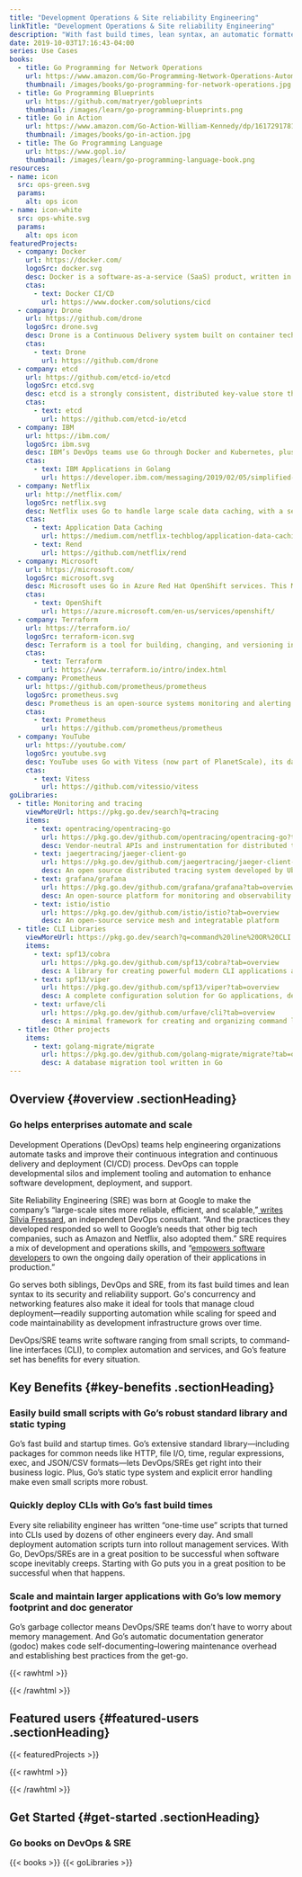 ```yaml
---
title: "Development Operations & Site reliability Engineering"
linkTitle: "Development Operations & Site reliability Engineering"
description: "With fast build times, lean syntax, an automatic formatter and doc generator, Go is built to support both DevOps and SRE."
date: 2019-10-03T17:16:43-04:00
series: Use Cases
books:
  - title: Go Programming for Network Operations
    url: https://www.amazon.com/Go-Programming-Network-Operations-Automation-ebook/dp/B07JKKN34L/ref=sr_1_16
    thumbnail: /images/books/go-programming-for-network-operations.jpg
  - title: Go Programming Blueprints
    url: https://github.com/matryer/goblueprints
    thumbnail: /images/learn/go-programming-blueprints.png
  - title: Go in Action
    url: https://www.amazon.com/Go-Action-William-Kennedy/dp/1617291781
    thumbnail: /images/books/go-in-action.jpg
  - title: The Go Programming Language
    url: https://www.gopl.io/
    thumbnail: /images/learn/go-programming-language-book.png
resources:
- name: icon
  src: ops-green.svg
  params:
    alt: ops icon
- name: icon-white
  src: ops-white.svg
  params:
    alt: ops icon
featuredProjects:
  - company: Docker
    url: https://docker.com/
    logoSrc: docker.svg
    desc: Docker is a software-as-a-service (SaaS) product, written in Go, that DevOps/SRE teams leverage to “drive secure automation and deployment at massive scale,” supporting their CI/CD efforts.
    ctas:
      - text: Docker CI/CD
        url: https://www.docker.com/solutions/cicd
  - company: Drone
    url: https://github.com/drone
    logoSrc: drone.svg
    desc: Drone is a Continuous Delivery system built on container technology, written in Go, that uses a simple YAML configuration file, a superset of docker-compose, to define and execute Pipelines inside Docker containers.
    ctas:
      - text: Drone
        url: https://github.com/drone
  - company: etcd
    url: https://github.com/etcd-io/etcd
    logoSrc: etcd.svg
    desc: etcd is a strongly consistent, distributed key-value store that provides a reliable way to store data that needs to be accessed by a distributed system or cluster of machines, and it's written in Go.
    ctas:
      - text: etcd
        url: https://github.com/etcd-io/etcd
  - company: IBM
    url: https://ibm.com/
    logoSrc: ibm.svg
    desc: IBM’s DevOps teams use Go through Docker and Kubernetes, plus other DevOps and CI/CD tools written in Go. The company also supports connection to it’s messaging middleware through a Go-specific API.
    ctas:
      - text: IBM Applications in Golang
        url: https://developer.ibm.com/messaging/2019/02/05/simplified-ibm-mq-applications-golang/
  - company: Netflix
    url: http://netflix.com/
    logoSrc: netflix.svg
    desc: Netflix uses Go to handle large scale data caching, with a service called Rend, which manages globally replicated storage for personalization data.
    ctas:
      - text: Application Data Caching
        url: https://medium.com/netflix-techblog/application-data-caching-using-ssds-5bf25df851ef
      - text: Rend
        url: https://github.com/netflix/rend
  - company: Microsoft
    url: https://microsoft.com/
    logoSrc: microsoft.svg
    desc: Microsoft uses Go in Azure Red Hat OpenShift services. This Microsoft solution provides DevOps teams with OpenShift clusters to maintain regulatory compliance and focus on application development.
    ctas:
      - text: OpenShift
        url: https://azure.microsoft.com/en-us/services/openshift/
  - company: Terraform
    url: https://terraform.io/
    logoSrc: terraform-icon.svg
    desc: Terraform is a tool for building, changing, and versioning infrastructure safely and efficiently. It supports a number of cloud providers such as AWS, IBM Cloud, GCP, and Microsoft Azure - and it’s written in Go.
    ctas:
      - text: Terraform
        url: https://www.terraform.io/intro/index.html
  - company: Prometheus
    url: https://github.com/prometheus/prometheus
    logoSrc: prometheus.svg
    desc: Prometheus is an open-source systems monitoring and alerting toolkit originally built at SoundCloud. Most Prometheus components are written in Go, making them easy to build and deploy as static binaries.
    ctas:
      - text: Prometheus
        url: https://github.com/prometheus/prometheus
  - company: YouTube
    url: https://youtube.com/
    logoSrc: youtube.svg
    desc: YouTube uses Go with Vitess (now part of PlanetScale), its database clustering system for horizontal scaling of MySQL through generalized sharding. Since 2011 it’s been a core component of YouTube’s database infrastructure, and has grown to encompass tens of thousands of MySQL nodes.
    ctas:
      - text: Vitess
        url: https://github.com/vitessio/vitess
goLibraries:
  - title: Monitoring and tracing
    viewMoreUrl: https://pkg.go.dev/search?q=tracing
    items:
      - text: opentracing/opentracing-go
        url: https://pkg.go.dev/github.com/opentracing/opentracing-go?tab=overview
        desc: Vendor-neutral APIs and instrumentation for distributed tracing
      - text: jaegertracing/jaeger-client-go
        url: https://pkg.go.dev/github.com/jaegertracing/jaeger-client-go?tab=overview
        desc: An open source distributed tracing system developed by Uber formats
      - text: grafana/grafana
        url: https://pkg.go.dev/github.com/grafana/grafana?tab=overview
        desc: An open-source platform for monitoring and observability
      - text: istio/istio
        url: https://pkg.go.dev/github.com/istio/istio?tab=overview
        desc: An open-source service mesh and integratable platform
  - title: CLI Libraries
    viewMoreUrl: https://pkg.go.dev/search?q=command%20line%20OR%20CLI
    items:
      - text: spf13/cobra
        url: https://pkg.go.dev/github.com/spf13/cobra?tab=overview
        desc: A library for creating powerful modern CLI applications and a program to generate applications and CLI applications in Go
      - text: spf13/viper
        url: https://pkg.go.dev/github.com/spf13/viper?tab=overview
        desc: A complete configuration solution for Go applications, designed to work within an app to handle configuration needs and formats
      - text: urfave/cli
        url: https://pkg.go.dev/github.com/urfave/cli?tab=overview
        desc: A minimal framework for creating and organizing command line Go applications
  - title: Other projects
    items:
      - text: golang-migrate/migrate
        url: https://pkg.go.dev/github.com/golang-migrate/migrate?tab=overview
        desc: A database migration tool written in Go
---
```


## Overview {#overview .sectionHeading}

### Go helps enterprises automate and scale

Development Operations (DevOps) teams help engineering organizations automate tasks and improve their continuous
integration and continuous delivery and deployment (CI/CD) process. DevOps can topple developmental silos and implement
tooling and automation to enhance software development, deployment, and support.

Site Reliability Engineering (SRE) was born at Google to make the company’s “large-scale sites more reliable, efficient,
and scalable,”[ writes Silvia Fressard](https://opensource.com/article/18/10/what-site-reliability-engineer), an
independent DevOps consultant. “And the practices they developed responded so well to Google’s needs that other big tech
companies, such as Amazon and Netflix, also adopted them.” SRE requires a mix of development and operations skills, and
“[empowers software developers](https://stackify.com/site-reliability-engineering/) to own the ongoing daily operation
of their applications in production.”

Go serves both siblings, DevOps and SRE, from its fast build times and lean syntax to its security and reliability support. Go's concurrency and networking features also make it ideal for tools that manage cloud deployment—readily supporting automation while
scaling for speed and code maintainability as development infrastructure grows over time.

DevOps/SRE teams write software ranging from small scripts, to command-line interfaces (CLI), to complex automation and services, and Go’s feature set has benefits for every situation.

## Key Benefits {#key-benefits .sectionHeading}

### Easily build small scripts with Go’s robust standard library and static typing
Go’s fast build and startup times. Go’s extensive standard library—including packages for
common needs like HTTP, file I/O, time, regular expressions, exec, and JSON/CSV formats—lets DevOps/SREs get right into their business logic. Plus, Go’s static type system and explicit error handling make even small scripts more robust.

### Quickly deploy CLIs with Go’s fast build times
Every site reliability engineer has written “one-time use” scripts that turned into CLIs used by dozens of other engineers every day. And small deployment automation scripts turn into rollout management services. With Go, DevOps/SREs are in a great position to be successful when software scope inevitably creeps. Starting with Go puts you in a great position to be successful when that happens.

### Scale and maintain larger applications with Go’s low memory footprint and doc generator
Go’s garbage collector means DevOps/SRE teams don’t have to worry about memory management. And Go’s automatic documentation generator (godoc) makes code self-documenting–lowering maintenance overhead and establishing best practices from the get-go.

{{< rawhtml >}}<div class="FeaturedUsers">{{< /rawhtml >}}

## Featured users {#featured-users .sectionHeading}
{{< featuredProjects >}}

{{< rawhtml >}}</div>{{< /rawhtml >}}

## Get Started {#get-started .sectionHeading}

### Go books on DevOps & SRE

{{< books >}}
{{< goLibraries >}}